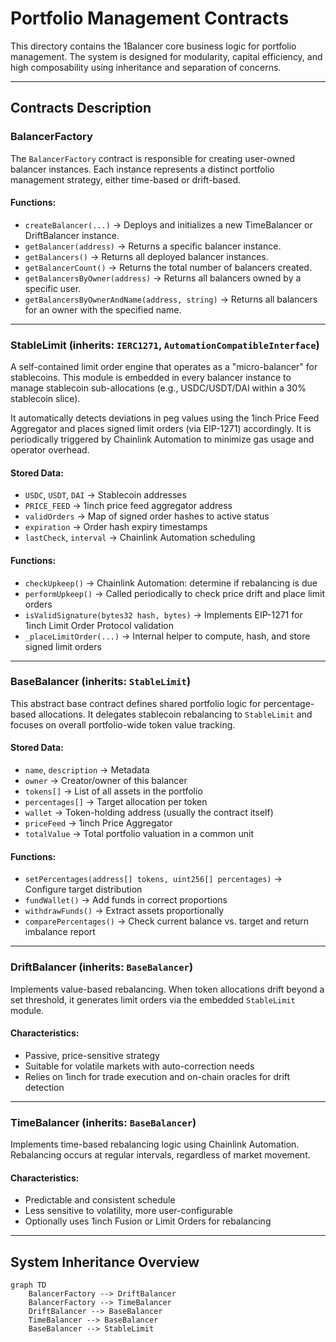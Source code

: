 # Portfolio Management Contracts

This directory contains the 1Balancer core business logic for portfolio management. The system is designed for modularity, capital efficiency, and high composability using inheritance and separation of concerns.

---

## Contracts Description

### BalancerFactory

The `BalancerFactory` contract is responsible for creating user-owned balancer instances. Each instance represents a distinct portfolio management strategy, either time-based or drift-based.

#### Functions:
- `createBalancer(...)` → Deploys and initializes a new TimeBalancer or DriftBalancer instance.
- `getBalancer(address)` → Returns a specific balancer instance.
- `getBalancers()` → Returns all deployed balancer instances.
- `getBalancerCount()` → Returns the total number of balancers created.
- `getBalancersByOwner(address)` → Returns all balancers owned by a specific user.
- `getBalancersByOwnerAndName(address, string)` → Returns all balancers for an owner with the specified name.

---

### StableLimit (inherits: `IERC1271`, `AutomationCompatibleInterface`)

A self-contained limit order engine that operates as a "micro-balancer" for stablecoins. This module is embedded in every balancer instance to manage stablecoin sub-allocations (e.g., USDC/USDT/DAI within a 30% stablecoin slice).

It automatically detects deviations in peg values using the 1inch Price Feed Aggregator and places signed limit orders (via EIP-1271) accordingly. It is periodically triggered by Chainlink Automation to minimize gas usage and operator overhead.

#### Stored Data:
- `USDC`, `USDT`, `DAI` → Stablecoin addresses
- `PRICE_FEED` → 1inch price feed aggregator address
- `validOrders` → Map of signed order hashes to active status
- `expiration` → Order hash expiry timestamps
- `lastCheck`, `interval` → Chainlink Automation scheduling

#### Functions:
- `checkUpkeep()` → Chainlink Automation: determine if rebalancing is due
- `performUpkeep()` → Called periodically to check price drift and place limit orders
- `isValidSignature(bytes32 hash, bytes)` → Implements EIP-1271 for 1inch Limit Order Protocol validation
- `_placeLimitOrder(...)` → Internal helper to compute, hash, and store signed limit orders

---

### BaseBalancer (inherits: `StableLimit`)

This abstract base contract defines shared portfolio logic for percentage-based allocations. It delegates stablecoin rebalancing to `StableLimit` and focuses on overall portfolio-wide token value tracking.

#### Stored Data:
- `name`, `description` → Metadata
- `owner` → Creator/owner of this balancer
- `tokens[]` → List of all assets in the portfolio
- `percentages[]` → Target allocation per token
- `wallet` → Token-holding address (usually the contract itself)
- `priceFeed` → 1inch Price Aggregator
- `totalValue` → Total portfolio valuation in a common unit

#### Functions:
- `setPercentages(address[] tokens, uint256[] percentages)` → Configure target distribution
- `fundWallet()` → Add funds in correct proportions
- `withdrawFunds()` → Extract assets proportionally
- `comparePercentages()` → Check current balance vs. target and return imbalance report

---

### DriftBalancer (inherits: `BaseBalancer`)

Implements value-based rebalancing. When token allocations drift beyond a set threshold, it generates limit orders via the embedded `StableLimit` module.

#### Characteristics:
- Passive, price-sensitive strategy
- Suitable for volatile markets with auto-correction needs
- Relies on 1inch for trade execution and on-chain oracles for drift detection

---

### TimeBalancer (inherits: `BaseBalancer`)

Implements time-based rebalancing logic using Chainlink Automation. Rebalancing occurs at regular intervals, regardless of market movement.

#### Characteristics:
- Predictable and consistent schedule
- Less sensitive to volatility, more user-configurable
- Optionally uses 1inch Fusion or Limit Orders for rebalancing

---

## System Inheritance Overview

```mermaid
graph TD
    BalancerFactory --> DriftBalancer
    BalancerFactory --> TimeBalancer
    DriftBalancer --> BaseBalancer
    TimeBalancer --> BaseBalancer
    BaseBalancer --> StableLimit
